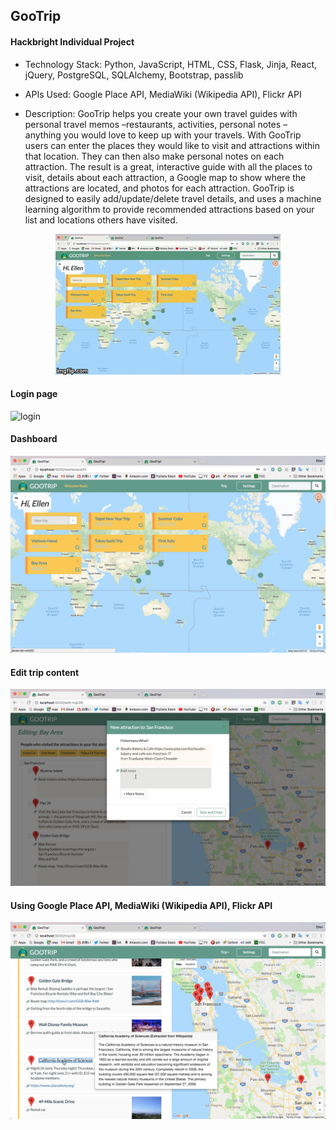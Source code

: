 ## GooTrip

#### Hackbright Individual Project

- Technology Stack:
Python, JavaScript, HTML, CSS, Flask, Jinja, React, jQuery, PostgreSQL, SQLAlchemy, Bootstrap, passlib

- APIs Used:
Google Place API, MediaWiki (Wikipedia API), Flickr API

- Description: GooTrip helps you create your own travel guides with personal travel memos –restaurants, activities, personal notes – anything you would love to keep up with your travels. With GooTrip users can enter the places they would like to visit and attractions within that location. They can then also make personal notes on each attraction. The result is a great, interactive guide with all the places to visit, details about each attraction, a Google map to show where the attractions are located, and photos for each attraction. GooTrip is designed to easily add/update/delete travel details, and uses a machine learning algorithm to provide recommended attractions based on your list and locations others have visited.


<p align="center"><img src="static/demo.gif"/></p>

#### Login page
![login](static/1_login.png)

#### Dashboard
![dashboard](static/2_dashboard.png)

#### Edit trip content
![edit](static/3_edit.png)

#### Using Google Place API, MediaWiki (Wikipedia API), Flickr API
![api](static/4_api.png)

